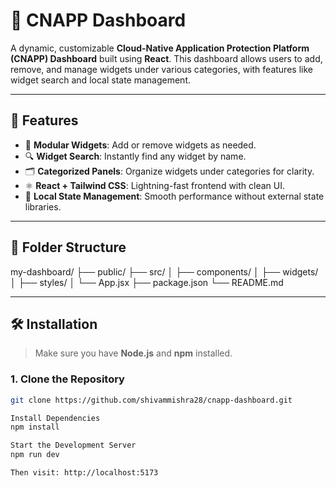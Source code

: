 # 🚀 CNAPP Dashboard

A dynamic, customizable **Cloud-Native Application Protection Platform (CNAPP) Dashboard** built using **React**. This dashboard allows users to add, remove, and manage widgets under various categories, with features like widget search and local state management.

---

## 🧩 Features

- 🧱 **Modular Widgets**: Add or remove widgets as needed.
- 🔍 **Widget Search**: Instantly find any widget by name.
- 🗂️ **Categorized Panels**: Organize widgets under categories for clarity.
- ⚛️ **React + Tailwind CSS**: Lightning-fast frontend with clean UI.
- 💾 **Local State Management**: Smooth performance without external state libraries.

---

## 📂 Folder Structure
my-dashboard/ ├── public/ ├── src/ │ ├── components/ │ ├── widgets/ │ ├── styles/ │ └── App.jsx ├── package.json └── README.md

---

## 🛠️ Installation

> Make sure you have **Node.js** and **npm** installed.

### 1. Clone the Repository
```bash
git clone https://github.com/shivammishra28/cnapp-dashboard.git

Install Dependencies
npm install

Start the Development Server
npm run dev

Then visit: http://localhost:5173


